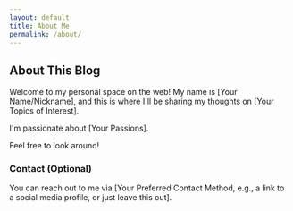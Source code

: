 ```yaml
---
layout: default
title: About Me
permalink: /about/
---
```


## About This Blog

Welcome to my personal space on the web! My name is [Your Name/Nickname], and this is where I'll be sharing my thoughts on [Your Topics of Interest].

I'm passionate about [Your Passions].

Feel free to look around!

### Contact (Optional)
You can reach out to me via [Your Preferred Contact Method, e.g., a link to a social media profile, or just leave this out].
